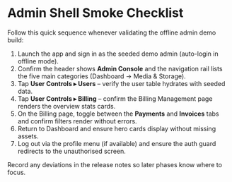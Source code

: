 # Admin Shell Smoke Checklist

Follow this quick sequence whenever validating the offline admin demo build:

1. Launch the app and sign in as the seeded demo admin (auto-login in offline mode).
2. Confirm the header shows **Admin Console** and the navigation rail lists the
   five main categories (Dashboard → Media & Storage).
3. Tap **User Controls ▸ Users** – verify the user table hydrates with seeded data.
4. Tap **User Controls ▸ Billing** – confirm the Billing Management page renders the
   overview stats cards.
5. On the Billing page, toggle between the **Payments** and **Invoices** tabs and
   confirm filters render without errors.
6. Return to Dashboard and ensure hero cards display without missing assets.
7. Log out via the profile menu (if available) and ensure the auth guard redirects to
   the unauthorised screen.

Record any deviations in the release notes so later phases know where to focus.
